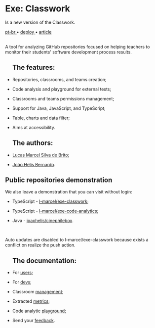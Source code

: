 <div valing="top">
  <h1><span>Exe:</span> Classwork</h1>
  <p>Is a <span>new version</span> of the Classwork.</p>
  <nav>
    <div id="repository-buttons"/>
    <a class="navigation-link disabled" href="https://github.com/L-Marcel/exe-classwork/blob/main/README.md" target="__blank__">
      pt-br
    </a>
    <span class="disabled">•</span>
    <a class="navigation-link" href="https://exe-classwork.vercel.app" target="__blank__">
      deploy
    </a>
    <span>•</span>
    <a class="navigation-link" href="https://sol.sbc.org.br/index.php/sbie/article/view/18136" target="__blank__">
      article
    </a>
  </nav>
</div>

<br/>

<p>A tool for analyzing GitHub repositories focused on helping teachers to monitor their students' software development process results.</p>

<div id="grid">
  <ul><h2>The <span>features</span>:</h2>
    <li id="checked"><p>Repositories, classrooms, and teams creation;</p></li>
    <li id="checked"><p>Code analysis and playground for external tests;</p></li>
    <li id="checked"><p>Classrooms and teams permissions management;</p></li>
    <li id="checked"><p>Support for <span>Java</span>, <span>JavaScript</span>, and <span>TypeScript</span>;</p></li>
    <li id="checked"><p>Table, charts and <span>data filter</span>;</p></li>
    <li id="checked"><p>Aims at <span>accessibility</span>.</p></li>
  </ul>
  <ul><h2>The <span>authors</span>:</h2>
    <li id="linkedin"><p><a href="https://www.linkedin.com/in/l-marcel/" target="__blank__">Lucas Marcel Silva de Brito</a>;</p></li>
    <li id="linkedin"><p><a href="https://www.linkedin.com/in/l-marcel/" target="__blank__">João Helis Bernardo</a>.</p></li>
  </ul>
</div>

<h2>Public repositories <span>demonstration</span></h2>
<p>We also leave a demonstration that you can visit <span>without login</span>:</p>

<div id="grid">
  <ul>
    <li id="typescript"><p>TypeScript - <a href="https://exe-classwork.vercel.app/repositories/L-Marcel/exe-classwork" target="__blank__">l-marcel/exe-classwork</a>;</p></li>
    <li id="typescript"><p>TypeScript - <a href="https://exe-classwork.vercel.app/repositories/L-Marcel/exe-code-analytics" target="__blank__">l-marcel/exe-code-analytics</a>;</p></li>
    <li id="java"><p>Java - <a href="https://exe-classwork.vercel.app/repositories/joaohelis/cinephilebox" target="__blank__">joaohelis/cinephilebox</a>.</p></li>
  </ul>
</div>

<br/>

<p>Auto updates are disabled to l-marcel/exe-classwork because exists a conflict on realize the push action.</p>

<div id="grid">
  <ul><h2>The <span>documentation</span>:</h2>
    <li id="checked"><p>For <a href="https://l-marcel.gitbook.io/classwork/for-users/first-steps-for-a-common-user" target="__blank__">users</a>;</p></li>
    <li id="checked"><p>For <a href="https://l-marcel.gitbook.io/classwork/for-developers/creating-a-development-environment" target="__blank__">devs</a>;</p></li>
    <li id="checked"><p>Classroom <a href="https://l-marcel.gitbook.io/classwork/classrooms/creating-and-managing-a-classroom" target="__blank__">management</a>;</p></li>
    <li id="checked"><p>Extracted <a href="https://l-marcel.gitbook.io/classwork/analytic-and-metrics/metrics-extracted-of-a-repository" target="__blank__">metrics</a>;</p></li>
    <li id="checked"><p>Code analytic <a href="https://exe-code-analytics-playground.vercel.app/" target="__blank__">playground</a>;</p></li>
    <li id="checked"><p>Send your <a href="https://l-marcel.gitbook.io/classwork/additional/send-your-feedback-for-us/" target="__blank__">feedback</a>.</p></li>
  </ul>
</div>